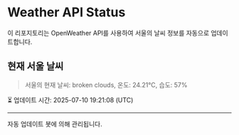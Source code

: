 
# Weather API Status

이 리포지토리는 OpenWeather API를 사용하여 서울의 날씨 정보를 자동으로 업데이트합니다.

## 현재 서울 날씨
> 서울의 현재 날씨: broken clouds, 온도: 24.21°C, 습도: 57%

⏳ 업데이트 시간: 2025-07-10 19:21:08 (UTC)

---
자동 업데이트 봇에 의해 관리됩니다.
